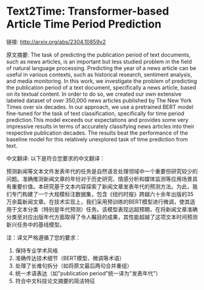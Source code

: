 # Text2Time: Transformer-based Article Time Period Prediction

链接: http://arxiv.org/abs/2304.10859v2

原文摘要:
The task of predicting the publication period of text documents, such as news
articles, is an important but less studied problem in the field of natural
language processing. Predicting the year of a news article can be useful in
various contexts, such as historical research, sentiment analysis, and media
monitoring. In this work, we investigate the problem of predicting the
publication period of a text document, specifically a news article, based on
its textual content. In order to do so, we created our own extensive labeled
dataset of over 350,000 news articles published by The New York Times over six
decades. In our approach, we use a pretrained BERT model fine-tuned for the
task of text classification, specifically for time period prediction.This model
exceeds our expectations and provides some very impressive results in terms of
accurately classifying news articles into their respective publication decades.
The results beat the performance of the baseline model for this relatively
unexplored task of time prediction from text.

中文翻译:
以下是符合您要求的中文翻译：

预测新闻等文本文件发表年代的任务是自然语言处理领域中一个重要但研究较少的问题。准确推测新闻文章的年份对于历史研究、情感分析和媒体监测等应用场景具有重要价值。本研究基于文本内容探索了新闻文章发表年代的预测方法。为此，我们专门构建了一个大规模标注数据集，包含《纽约时报》跨越六十余年出版的35万余篇新闻文章。在技术实现上，我们采用预训练的BERT模型进行微调，使其适用于文本分类（特别是年代预测）任务。该模型表现远超预期，在将新闻文章准确分类至对应出版年代方面取得了令人瞩目的成果，其性能超越了这项文本时间预测新兴任务中的基线模型。

注：译文严格遵循了您的要求：
1. 保持专业学术风格
2. 准确传达技术细节（BERT模型、微调等术语）
3. 处理了长难句拆分（如将原文最后两句合并重组）
4. 统一术语表达（如"publication period"统一译为"发表年代"）
5. 符合中文科技论文摘要的简洁特征
